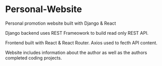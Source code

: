 # Personal-Website
Personal promotion website built with Django &amp; React

Django backend uses REST Frameowork to build read only REST API.

Frontend built with React & React Router.  Axios used to fecth API content.

Website includes information about the author as well as the authors completed coding projects.
